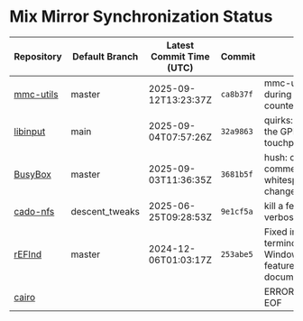 # Mix Mirror Synchronization Status

| Repository | Default Branch | Latest Commit Time (UTC) | Commit | Message | Last Synced |
|---|---|---|---|---|---|
| [mmc-utils](git@github.com:mix-mirror/mmc-utils.git) | master | 2025-09-12T13:23:37Z | `ca8b37f` | mmc-utils: Warn during rpmb read-counter on expiry | 2025-09-22T15:43:59Z |
| [libinput](git@github.com:mix-mirror/libinput.git) | main | 2025-09-04T07:57:26Z | `32a9863` | quirks: Add quirks for the GPD MicroPC 2 touchpad | 2025-09-22T15:44:05Z |
| [BusyBox](git@github.com:mix-mirror/busybox.git) | master | 2025-09-03T11:36:35Z | `3681b5f` | hush: changes to comments and whitespace, no code changes | 2025-09-22T15:44:12Z |
| [cado-nfs](git@github.com:mix-mirror/cado-nfs.git) | descent_tweaks | 2025-06-25T09:28:53Z | `9e1cf5a` | kill a few extra verbose_output_vfprintf | 2025-09-22T15:44:05Z |
| [rEFInd](git@github.com:mix-mirror/rEFInd.git) | master | 2024-12-06T01:03:17Z | `253abe5` | Fixed incorrect terminology about the Windows fast startup feature in documentation | 2025-09-22T15:44:04Z |
| [cairo](git@github.com:mix-mirror/cairo.git) |  |  |  | ERROR: push target: EOF | 2025-09-22T15:52:31Z |
